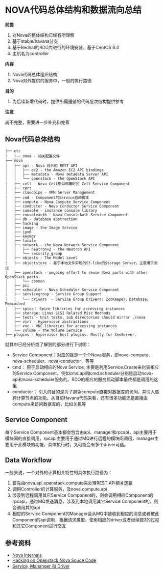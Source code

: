 # NOVA代码总体结构和数据流向总结 #

**前提**

1. 对Nova的整体结构已经有所理解
2. 基于stable/havana分支
3. 基于Redhat的RDO库进行的环境安装，基于CentOS 6.4
4. 主机名为controller

**内容**

1. Nova代码总体组织结构
2. Nova对外提供的服务中，一般的执行路径

**目的**

1. 为后续新增代码时，提供所需遵循的代码层次结构提供参考

**注意**

尚不完整，需要进一步补充和完善

## Nova代码总体结构 ##

```
├── etc
│   └── nova - 相关配置文件
├── nova
│   ├── api - Nova 对外的 REST API
│   │   ├── ec2 - the Amazon EC2 API bindings
│   │   ├── metadata - Nova metadata Server API 
│   │   └── openstack - the OpenStack API
│   ├── cell - Nova Cell形似部署时的 Cell Service Component
│   ├── cert
│   ├── cloudpipe - VPN Server Management
│   ├── cmd - Component的Service启动脚本
│   ├── compute - Nova Compute Service Component
│   ├── conductor - Nova Conductor Service Component
│   ├── console - instance console library
│   ├── consoleauth - Nova ConsoleAuth Service Component
│   ├── db - database abstraction
│   ├── hacking
│   ├── image - the Image Service
│   ├── ipv6
│   ├── keymgr
│   ├── locale
│   ├── network - the Nova Network Service Component
│   │   ├── neutronv2 - the Neutron API
│   │   └── security_group
│   ├── objects - The Model Level
│   ├── objectstore - 基于本地文件实现的S3-like的Storage Server，主要用于测试
│   ├── openstack - ongoing effort to reuse Nova parts with other OpenStack parts.
│   │   └── common
│   ├── pci
│   ├── scheduler - Nova Scheduler Service Component
│   ├── servicegroup - Service Group Support
│   │   └── drivers  - Service Group Drivers: ZooKeeper，Database，Memcached
│   ├── spice： Spice libraries for accessing instances
│   ├── storage: Linux SCSI Related Misc Methods
│   ├── tests - Unit tests. Sub directories should mirror ./nova
│   ├── virt - Hypervisor abstractions
│   ├── vnc - VNC libraries for accessing instances
│   └── volume - the Volume Service
├── plugins - hypervisor host plugins. Mostly for XenServer.
```

就其中已经分析或了解到的部分进行下说明：

* Service Component：对应的就是一个个Nova服务，即nova-compute、nova-scheduler、nova-conductor，等等
* cmd： 用于启动相应的Nova Service, 主要是利用Service.Create来封装相应的Service Component。例如cmd.api和cmd.scheduler分别是启动nova-api和nova-scheduler服务的。RDO的相应的服务启动脚本最终都是调用的这里
* conductor： 引入的目的是为了避免compute直接对数据库的访问，并引入些跨计算节点的功能。从目前Havana代码来看，还有很多功能还是直接由compute来访问数据库的，比如关机等

## Service Component ##

每个Service Component基本都会包含由api、manager和rpcapi，api主要用于模块间的直接调用，rpcapi主要用于通过MQ进行远程的模块间调用，manager主要用于此模块的功能，具体执行时，又可能会有多个driver可选。

## Data Workflow ##


一般来说，一个对外的计算相关特性的具体执行路径为：

1. 首先由nova.api.openstack.compute来处理REST API相关逻辑
2. 调用Controller的计算服务，及nova.compute.api
3. 涉及到远程调用其它Service Component的，则会调用相应Component的rpcapi，通过MQ发送消息，涉及到本地调用其它Service Component的，则会调用其的api
4. 相应的Service Component的Manager会从MQ中接收到相应的消息或者被此Component的api调用，根据请求类型，使用相应的driver或者继续按3的过程和其它Component进行交互


## 参考资料 ##

* [Nova Internals](http://www.sandywalsh.com/2012/04/openstack-nova-internals-pt1-overview.html)
* [Hacking on Openstack Nova Souce Code](http://www.slideshare.net/lzyeval/hacking-on-openstacks-nova-source-code)
* [Service, Mananger 和 Driver](http://docs.openstack.org/developer/nova/devref/services.html)

